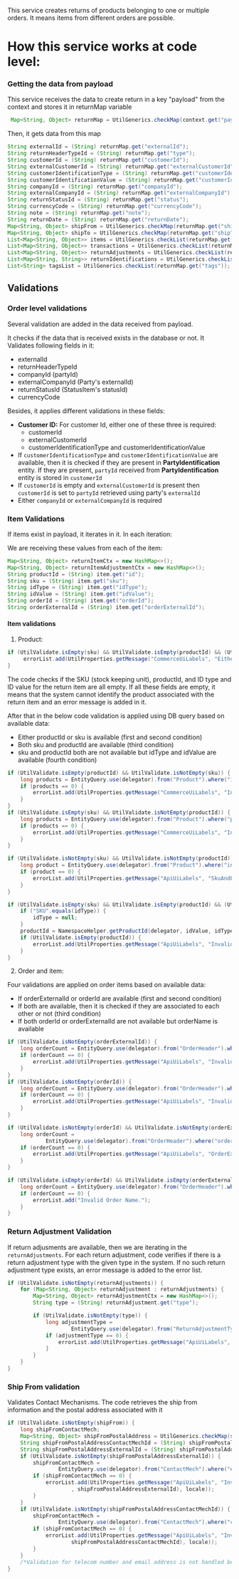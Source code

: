 This service creates returns of products belonging to one or multiple orders. It means items from different orders are possible.

# How this service works at code level:

### Getting the data from payload

This service receives the data to create return in a key "payload" from the context and stores it in returnMap variable

```java
 Map<String, Object> returnMap = UtilGenerics.checkMap(context.get("payLoad"));
```

Then, it gets data from this map

```java
String externalId = (String) returnMap.get("externalId");
String returnHeaderTypeId = (String) returnMap.get("type");
String customerId = (String) returnMap.get("customerId");
String externalCustomerId = (String) returnMap.get("externalCustomerId");
String customerIdentificationType = (String) returnMap.get("customerIdentificationType");
String customerIdentificationValue = (String) returnMap.get("customerIdentificationValue");
String companyId = (String) returnMap.get("companyId");
String externalCompanyId = (String) returnMap.get("externalCompanyId");
String returnStatusId = (String) returnMap.get("status");
String currencyCode = (String) returnMap.get("currencyCode");
String note = (String) returnMap.get("note");
String returnDate = (String) returnMap.get("returnDate");
Map<String, Object> shipFrom = UtilGenerics.checkMap(returnMap.get("shipFrom"));
Map<String, Object> shipTo = UtilGenerics.checkMap(returnMap.get("shipTo"));
List<Map<String, Object>> items = UtilGenerics.checkList(returnMap.get("items"));
List<Map<String, Object>> transactions = UtilGenerics.checkList(returnMap.get("returnPaymentPref"));
List<Map<String, Object>> returnAdjustments = UtilGenerics.checkList(returnMap.get("returnAdjustment"));
List<Map<String, String>> returnIdentifications = UtilGenerics.checkList(returnMap.get("returnIdentifications"));
List<String> tagsList = UtilGenerics.checkList(returnMap.get("tags"));
```

## Validations

### Order level validations

Several validation are added in the data received from payload.

It checks if the data that is received exists in the database or not. It Validates following fields in it:

- externalId
- returnHeaderTypeId
- companyId (partyId)
- externalCompanyId (Party's externalId)
- returnStatusId (StatusItem's statusId)
- currencyCode


Besides, it applies different validations in these fields:

- **Customer ID:** For customer Id, either one of these three is required:
  - customerId
  - externalCustomerId
  - customerIdentificationType and customerIdentificationValue
- If `customerIdentificationType` and `customerIdentificationValue` are available, then it is checked if they are present in **PartyIdentification** entity. If they are present, `partyId` received from **PartyIdentification** entity is stored in `customerId` 
- If `customerId` is empty and `externalCustomerId` is present then `customerId` is set to `partyId` retrieved using party's `externalId`
- Either `companyId` or `externalCompanyId` is required

  
### Item Validations

If items exist in payload, it iterates in it. In each iteration:

We are receiving these values from each of the item:

```java
Map<String, Object> returnItemCtx = new HashMap<>();
Map<String, Object> returnItemAdjustmentCtx = new HashMap<>();
String productId = (String) item.get("id");
String sku = (String) item.get("sku");
String idType = (String) item.get("idType");
String idValue = (String) item.get("idValue");
String orderId = (String) item.get("orderId");
String orderExternalId = (String) item.get("orderExternalId");
```

#### Item validations

1. Product:

```java
if (UtilValidate.isEmpty(sku) && UtilValidate.isEmpty(productId) && (UtilValidate.isEmpty(idType) && UtilValidate.isEmpty(idValue))) {
     errorList.add(UtilProperties.getMessage("CommerceUiLabels", "EitherProductOrSkuOrIdTypeAndIdValueRequired", locale));
}
```
The code checks if the SKU (stock keeping unit), productId, and ID type and ID value for the return item are all empty. If all these fields are empty, it means that the system cannot identify the product associated with the return item and an error message is added in it.

After that in the below code validation is applied using DB query based on available data:

- Either productId or sku is available (first and second condition)
- Both sku and productId are available (third condition)
- sku and productId both are not available but idType and idValue are available (fourth condition)

```java
if (UtilValidate.isEmpty(productId) && UtilValidate.isNotEmpty(sku)) {
    long products = EntityQuery.use(delegator).from("Product").where("internalName", sku).queryCount();
    if (products == 0) {
        errorList.add(UtilProperties.getMessage("CommerceUiLabels", "InvalidOrderItemSku", locale));
    }
}
if (UtilValidate.isEmpty(sku) && UtilValidate.isNotEmpty(productId)) {
    long products = EntityQuery.use(delegator).from("Product").where("productId", productId).queryCount();
    if (products == 0) {
        errorList.add(UtilProperties.getMessage("CommerceUiLabels", "InvalidProductId", locale));
    }
}

if (UtilValidate.isNotEmpty(sku) && UtilValidate.isNotEmpty(productId)) {
    long product = EntityQuery.use(delegator).from("Product").where("internalName", sku, "productId", productId).queryCount();
    if (product == 0) {
        errorList.add(UtilProperties.getMessage("ApiUiLabels", "SkuAndProductIdNotAssociated", locale));
    }
}

if (UtilValidate.isEmpty(sku) && UtilValidate.isEmpty(productId) && (UtilValidate.isNotEmpty(idType) && UtilValidate.isNotEmpty(idValue))) {
    if ("SKU".equals(idType)) {
        idType = null;
    }
    productId = NamespaceHelper.getProductId(delegator, idValue, idType);
    if (UtilValidate.isEmpty(productId)) {
        errorList.add(UtilProperties.getMessage("ApiUiLabels", "InvalidProductIdTypeAndIdValue", UtilMisc.toMap("idType", idType, "idValue", idValue), locale));
    }
}
```

2. Order and item:

Four validations are applied on order items based on available data:
- If orderExternalId or orderId are available (first and second condition)
- If both are available, then it is checked if they are associated to each other or not (third condition)
- If both orderId or orderExternalId are not available but orderName is available

```java
if (UtilValidate.isNotEmpty(orderExternalId)) {
    long orderCount = EntityQuery.use(delegator).from("OrderHeader").where("externalId", orderExternalId).queryCount();
    if (orderCount == 0) {
        errorList.add(UtilProperties.getMessage("ApiUiLabels", "InvalidOrderExternalId", locale));
    }
}
if (UtilValidate.isNotEmpty(orderId)) {
    long orderCount = EntityQuery.use(delegator).from("OrderHeader").where("orderId", orderId).queryCount();
    if (orderCount == 0) {
        errorList.add(UtilProperties.getMessage("ApiUiLabels", "InvalidOrderId", locale));
    }
}

if (UtilValidate.isNotEmpty(orderId) && UtilValidate.isNotEmpty(orderExternalId)) {
    long orderCount =
            EntityQuery.use(delegator).from("OrderHeader").where("orderId", orderId, "externalId", orderExternalId).queryCount();
    if (orderCount == 0) {
        errorList.add(UtilProperties.getMessage("ApiUiLabels", "OrderExternalIdAndOrderIdNotAssociated", locale));
    }
}

if (UtilValidate.isEmpty(orderId) && UtilValidate.isEmpty(orderExternalId) && UtilValidate.isNotEmpty(item.get("orderName"))) {
    long orderCount = EntityQuery.use(delegator).from("OrderHeader").where("orderName", item.get("orderName")).queryCount();
    if (orderCount == 0) {
        errorList.add("Invalid Order Name.");
    }
}
```

### Return Adjustment Validation

If return adjusments are available, then we are iterating in the `returnAdjustments`. For each return adjustment, code verifies if there is a return adjustment type with the given type in the system. If no such return adjustment type exists, an error message is added to the error list.

```java
if (UtilValidate.isNotEmpty(returnAdjustments)) {
    for (Map<String, Object> returnAdjustment : returnAdjustments) {
        Map<String, Object> returnAdjustmentCtx = new HashMap<>();
        String type = (String) returnAdjustment.get("type");

        if (UtilValidate.isNotEmpty(type)) {
            long adjustmentType =
                    EntityQuery.use(delegator).from("ReturnAdjustmentType").where("returnAdjustmentTypeId", type).queryCount();
            if (adjustmentType == 0) {
                errorList.add(UtilProperties.getMessage("ApiUiLabels", "InvalidReturnAdjustmentType" + type, locale));
            }
        }
    }
}
```


### Ship From validation

Validates Contact Mechanisms. The code retrieves the ship from information and the postal address associated with it

```java
if (UtilValidate.isNotEmpty(shipFrom)) {
    long shipFromContactMech;
    Map<String, Object> shipFromPostalAddress = UtilGenerics.checkMap(shipFrom.get("postalAddress"));
    String shipFromPostalAddressContactMechId = (String) shipFromPostalAddress.get("id");
    String shipFromPostalAddressExternalId = (String) shipFromPostalAddress.get("externalId");
    if (UtilValidate.isNotEmpty(shipFromPostalAddressExternalId)) {
        shipFromContactMech =
                EntityQuery.use(delegator).from("ContactMech").where("externalId", shipFromPostalAddressExternalId).cache().queryCount();
        if (shipFromContactMech == 0) {
            errorList.add(UtilProperties.getMessage("ApiUiLabels", "InvalidShipFromPostalAddressExternalId", UtilMisc.toMap("externalId"
                    , shipFromPostalAddressExternalId), locale));
        }
    }
    if (UtilValidate.isNotEmpty(shipFromPostalAddressContactMechId)) {
        shipFromContactMech =
                EntityQuery.use(delegator).from("ContactMech").where("contactMechId", shipFromPostalAddressContactMechId).cache().queryCount();
        if (shipFromContactMech == 0) {
            errorList.add(UtilProperties.getMessage("ApiUiLabels", "InvalidShipFromPostalAddressId", UtilMisc.toMap("contactMechId",
                    shipFromPostalAddressContactMechId), locale));
        }
    }
    /*Validation for telecom number and email address is not handled because we do not store both of then in the return data model*/
}
```
